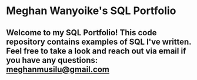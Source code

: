 # Meghan Wanyoike's SQL Portfolio

## Welcome to my SQL Portfolio! This code repository contains examples of SQL I've written. Feel free to take a look and reach out via email if you have any questions: meghanmusilu@gmail.com 
